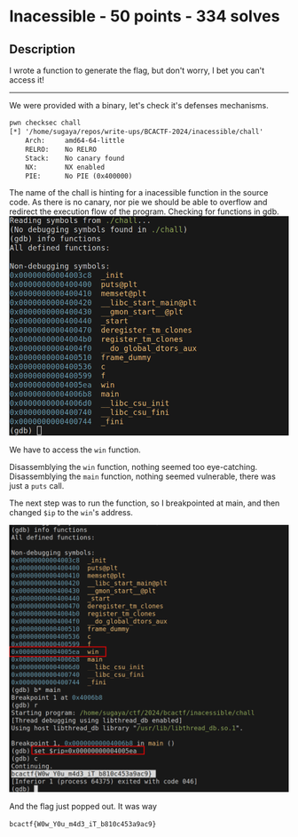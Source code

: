 # Inacessible - 50 points - 334 solves
## Description
I wrote a function to generate the flag, but don't worry, I bet you can't access it!

---
We were provided with a binary, let's check it's defenses mechanisms.
```shell
pwn checksec chall
[*] '/home/sugaya/repos/write-ups/BCACTF-2024/inacessible/chall'
    Arch:     amd64-64-little
    RELRO:    No RELRO
    Stack:    No canary found
    NX:       NX enabled
    PIE:      No PIE (0x400000)
```

The name of the chall is hinting for a inacessible function in the source code.
As there is no canary, nor pie we should be able to overflow and redirect the
execution flow of the program.
Checking for functions in gdb.
![gdb functions](gdb-functions.png "looking for functions in gdb")

We have to access the `win` function.

Disassemblying the `win` function, nothing seemed too eye-catching.
Disassemblying the `main` function, nothing seemed vulnerable, there was just
a `puts` call.

The next step was to run the function, so I breakpointed at main, and then
changed `$ip` to the `win`'s address.

![gdb-flag](gdb-flag.png "flag in gdb")

And the flag just popped out.
It was way

`bcactf{W0w_Y0u_m4d3_iT_b810c453a9ac9}`
